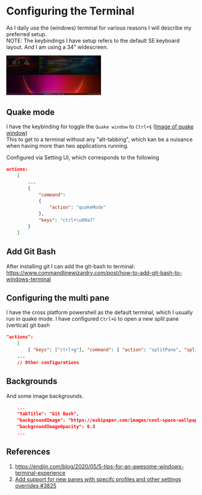 # Configuring the Terminal

As I daily use the (windows) terminal for various reasons I will describe my preferred setup.  
NOTE: The keybindings I have setup refers to the default SE keyboard layout. And I am using a 34" widescreen.

<img src="../../images/screenshot-terminal-quake.png" width=50% height=40%>

## Quake mode

I have the keybinding for toggle the `Quake window` to `Ctrl+§` ([Image of quake window](https://static1.makeuseofimages.com/wordpress/wp-content/uploads/2023/02/windows-terminal-quake.jpg))  
This to get to a terminal without any "alt-tabbing", which kan be a nuisance when having more than two applications running.

Configured via Setting UI, which corresponds to the following

``` json
actions:
    [
        ...
        {
            "command": 
            {
                "action": "quakeMode"
            },
            "keys": "ctrl+\u00a7"
        }
    ]
```

## Add Git Bash

After installing git I can add the git-bash to terminal:  
<https://www.commandlinewizardry.com/post/how-to-add-git-bash-to-windows-terminal>

## Configuring the multi pane

I have the cross platform powershell as the default terminal, which I usually run in quake mode.
I have configured `Ctrl+G` to open a new split pane (vertical) git bash

``` json
"actions": 
    [
        { "keys": ["ctrl+g"], "command": { "action": "splitPane", "split": "vertical", "profile": "Git Bash" } },
    ...
    // Other configurations
```

## Backgrounds

And some image backgrounds.

``` json
    ...
    "tabTitle": "Git Bash",
    "backgroundImage": "https://eskipaper.com/images/cool-space-wallpaper-4.jpg",
    "backgroundImageOpacity": 0.3
    ...
```

## References

1. <https://endjin.com/blog/2020/05/5-tips-for-an-awesome-windows-terminal-experience>
2. [Add support for new panes with specifc profiles and other settings overrides #3825](https://github.com/microsoft/terminal/pull/3825)
